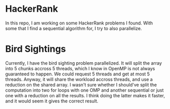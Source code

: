 # HackerRank
In this repo, I am working on some HackerRank problems I found. With some that I find a sequential algorithm for, I try to also parallelize.

# Bird Sightings
Currently, I have the bird sighting problem parallelized. It will split the array into 5 chunks accross 5 threads, which I know in OpenMP is not always guaranteed to happen. We could request 5 threads and get at most 5 threads. Anyway, it will share the workload accross threads, and use a reduction on the shared array. I wasn't sure whether I should've split the computation into two for loops with one OMP and another sequential or just one with a reduction on all the results. I think doing the latter makes it faster, and it would seem it gives the correct result.
